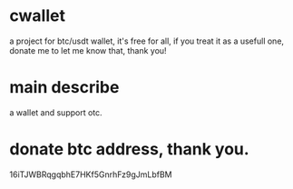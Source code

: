 # cwallet
a project for btc/usdt wallet, it's free for all, if you treat it as a usefull one, donate me to let me know that, thank you!

# main describe
a wallet and support otc.

# donate btc address, thank you.
16iTJWBRqgqbhE7HKf5GnrhFz9gJmLbfBM
